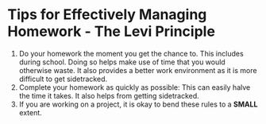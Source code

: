 # Tips for Effectively Managing Homework - The Levi Principle
1. Do your homework the moment you get the chance to. This includes during school. Doing so helps make use of time that you would otherwise waste. It also provides a better work environment as it is more difficult to get sidetracked.
2. Complete your homework as quickly as possible: This can easily halve the time it takes. It also helps from getting sidetracked.
3. If you are working on a project, it is okay to bend these rules to a **SMALL** extent.

